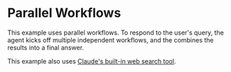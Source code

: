 # Parallel Workflows

This example uses parallel workflows.  To respond to the user's query, the agent kicks off multiple independent workflows, and the combines the results into a final answer.

This example also uses [Claude's built-in web search tool](https://docs.anthropic.com/en/docs/agents-and-tools/tool-use/web-search-tool).
